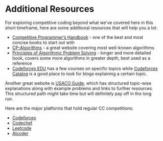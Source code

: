 # Additional Resources

For exploring competitive coding beyond what we've covered here in this short timeframe, here are some additional resources that will help you a lot:
- [Competitive Programmer’s Handbook](https://cses.fi/book/book.pdf) - one of the best and most concise books to start out with
- [CP-Algorithms](https://www.cp-algorithms.com) - a great website covering most well-known algorithms
- [Principles of Algorithmic Problem Solving](http://www.csc.kth.se/~jsannemo/slask/main.pdf) - longer and more detailed book, covers some more algorithms in greater depth, best used as a reference
- [Codeforces EDU](https://codeforces.com/edu/courses) has a few courses on specific topics while [Codeforces Catalog](https://codeforces.com/catalog) is a good place to look for blogs explaining a certain topic.


Another great website is [USACO Guide](https://usaco.guide/), which has structured topic-wise explanations along with example problems and links to further resources. This structured path might take time but will definitely pay off in the long run.


Here are the major platforms that hold regular CC competitions:
- [Codeforces](https://codeforces.com)
- [Codechef](https://www.codechef.com)
- [Leetcode](https://leetcode.com/contest/)
- [Atcoder](https://atcoder.jp/)
